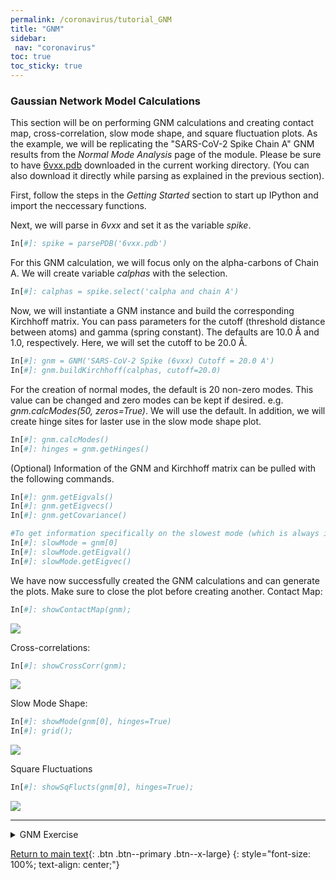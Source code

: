 ```yaml
---
permalink: /coronavirus/tutorial_GNM
title: "GNM"
sidebar: 
 nav: "coronavirus"
toc: true
toc_sticky: true
---
```


### Gaussian Network Model Calculations

This section will be on performing GNM calculations and creating contact map, cross-correlation, slow mode shape, and square fluctuation plots. As the example, we will be replicating the "SARS-CoV-2 Spike Chain A" GNM results from the *Normal Mode Analysis* page of the module. Please be sure to have <a href="http://www.rcsb.org/structure/6VXX" target="_blank">6vxx.pdb</a> downloaded in the current working directory. (You can also download it directly while parsing as explained in the previous section).

First, follow the steps in the *Getting Started* section to start up IPython and import the neccessary functions.

Next, we will parse in *6vxx* and set it as the variable *spike*.
~~~ python
In[#]: spike = parsePDB('6vxx.pdb')
~~~~~

For this GNM calculation, we will focus only on the alpha-carbons of Chain A. We will create variable *calphas* with the selection.
~~~ python
In[#]: calphas = spike.select('calpha and chain A')
~~~~~

Now, we will instantiate a GNM instance and build the corresponding Kirchhoff matrix. You can pass parameters for the cutoff (threshold distance between atoms) and gamma (spring constant). The defaults are 10.0 Å and 1.0, respectively. Here, we will set the cutoff to be 20.0 Å.
~~~ python
In[#]: gnm = GNM('SARS-CoV-2 Spike (6vxx) Cutoff = 20.0 A')                 #This is the title that will appear on top of the plots
In[#]: gnm.buildKirchhoff(calphas, cutoff=20.0)
~~~~

For the creation of normal modes, the default is 20 non-zero modes. This value can be changed and zero modes can be kept if desired. e.g. *gnm.calcModes(50, zeros=True)*. We will use the default. In addition, we will create hinge sites for laster use in the slow mode shape plot.
~~~ python
In[#]: gnm.calcModes()
In[#]: hinges = gnm.getHinges()
~~~~

(Optional) Information of the GNM and Kirchhoff matrix can be pulled with the following commands.
~~~ python
In[#]: gnm.getEigvals()
In[#]: gnm.getEigvecs()
In[#]: gnm.getCovariance()

#To get information specifically on the slowest mode (which is always indexed at 0):
In[#]: slowMode = gnm[0]
In[#]: slowMode.getEigval()
In[#]: slowMode.getEigvec()
~~~~

We have now successfully created the GNM calculations and can generate the plots. Make sure to close the plot before creating another.
Contact Map:
~~~ python
In[#]: showContactMap(gnm);
~~~~
<img src="../_pages/coronavirus/files/GNMTutorial/SARS-CoV-2_ChainA_Contact_20A.png">

Cross-correlations:
~~~ python
In[#]: showCrossCorr(gnm);
~~~~
<img src="../_pages/coronavirus/files/GNMTutorial/SARS-CoV-2_ChainA_CrossCorr_20A.png">

Slow Mode Shape:
~~~ python
In[#]: showMode(gnm[0], hinges=True)
In[#]: grid();
~~~~~
<img src="../_pages/coronavirus/files/GNMTutorial/SARS-CoV-2_ChainA_SlowMode_20A.png">

Square Fluctuations
~~~ python
In[#]: showSqFlucts(gnm[0], hinges=True);
~~~~
<img src="../_pages/coronavirus/files/GNMTutorial/SARS-CoV-2_ChainA_SqFlucts_20A.png">

<hr>

<details>
 <summary>GNM Exercise</summary>
 Try to produce the GNM plots of SARS Spike Chain A. Use the pdb file <a href="https://www.rcsb.org/structure/5XLR" target="_blank">5xlr</a> and 20 Å cutoff. Your results should look similar to this:
 
 <img src="../_pages/coronavirus/files/GNMTutorial/GNMExercise1.png">
 
</details>

[Return to main text](NMA){: .btn .btn--primary .btn--x-large}
{: style="font-size: 100%; text-align: center;"}
